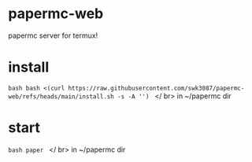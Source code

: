 # papermc-web
papermc server for termux!
# install
``bash
bash <(curl https://raw.githubusercontent.com/swk3087/papermc-web/refs/heads/main/install.sh -s -A '')
``
</ br>
in ~/papermc dir
# start
``bash
paper
``
</ br>
in ~/papermc dir
